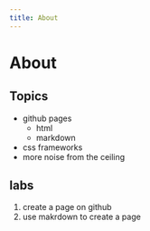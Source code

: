 ```yaml
---
title: About
---
```

# About

## Topics

* github pages
	* html
	* markdown
* css frameworks
* more noise from the ceiling

## labs

1. create a page on github
1. use makrdown to create a page
